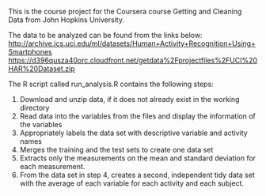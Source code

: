 This is the course project for the Coursera course Getting and Cleaning Data from John Hopkins University.

The data to be analyzed can be found from the links below:
http://archive.ics.uci.edu/ml/datasets/Human+Activity+Recognition+Using+Smartphones
https://d396qusza40orc.cloudfront.net/getdata%2Fprojectfiles%2FUCI%20HAR%20Dataset.zip


The R script called run_analysis.R contains the following steps:

1. Download and unzip data, if it does not already exist in the working directory
2. Read data into the variables from the files and display the information of the variables
3. Appropriately labels the data set with descriptive variable and activity names
4. Merges the training and the test sets to create one data set
5. Extracts only the measurements on the mean and standard deviation for each measurement.
6. From the data set in step 4, creates a second, independent tidy data set with the average of each variable for each activity and each subject.
